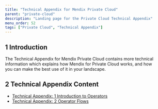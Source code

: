 ```yaml
---
title: "Technical Appendix for Mendix Private Cloud"
parent: "private-cloud"
description: "Landing page for the Private Cloud Technical Appendix"
menu_order: 52
tags: ["Private Cloud", "Technical Appendix"]
---
```


## 1 Introduction

The Technical Appendix for Mendix Private Cloud contains more technical information which explains how Mendix for Private Cloud works, and how you can make the best use of it in your landscape.

## 2 Technical Appendix Content

* [Technical Appendix: 1 Introduction to Operators](private-cloud-technical-appendix-01)
* [Technical Appendix: 2 Operator Flows](private-cloud-technical-appendix-02)
